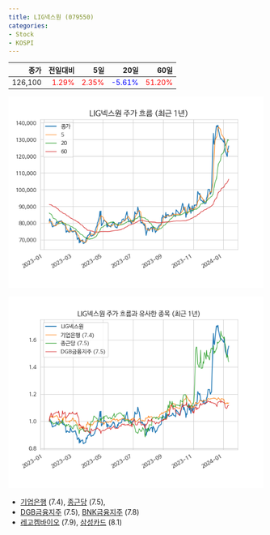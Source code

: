 ```yaml
---
title: LIG넥스원 (079550)
categories:
- Stock
- KOSPI
---
```


|종가|전일대비|5일|20일|60일|
|---:|-------:|--:|---:|---:|
|126,100|<span style="color: red">1.29%</span>|<span style="color: red">2.35%</span>|<span style="color: blue">-5.61%</span>|<span style="color: red">51.20%</span>|


<!-- more -->

![079550](/assets/images/stock/079550.png)

![079550](/assets/images/stock/079550_sim.png)

- [기업은행](/024110/) (7.4), [종근당](/185750/) (7.5),
- [DGB금융지주](/139130/) (7.5), [BNK금융지주](/138930/) (7.8)
- [레고켐바이오](/141080/) (7.9), [삼성카드](/029780/) (8.1)